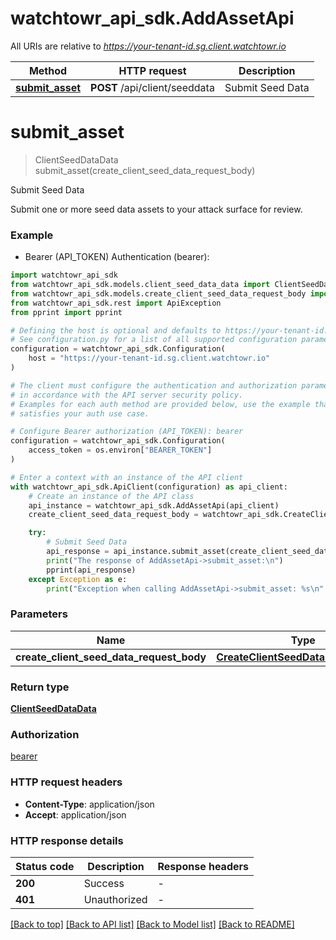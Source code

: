 # watchtowr_api_sdk.AddAssetApi

All URIs are relative to *https://your-tenant-id.sg.client.watchtowr.io*

Method | HTTP request | Description
------------- | ------------- | -------------
[**submit_asset**](AddAssetApi.md#submit_asset) | **POST** /api/client/seeddata | Submit Seed Data


# **submit_asset**
> ClientSeedDataData submit_asset(create_client_seed_data_request_body)

Submit Seed Data

Submit one or more seed data assets to your attack surface for review.

### Example

* Bearer (API_TOKEN) Authentication (bearer):

```python
import watchtowr_api_sdk
from watchtowr_api_sdk.models.client_seed_data_data import ClientSeedDataData
from watchtowr_api_sdk.models.create_client_seed_data_request_body import CreateClientSeedDataRequestBody
from watchtowr_api_sdk.rest import ApiException
from pprint import pprint

# Defining the host is optional and defaults to https://your-tenant-id.sg.client.watchtowr.io
# See configuration.py for a list of all supported configuration parameters.
configuration = watchtowr_api_sdk.Configuration(
    host = "https://your-tenant-id.sg.client.watchtowr.io"
)

# The client must configure the authentication and authorization parameters
# in accordance with the API server security policy.
# Examples for each auth method are provided below, use the example that
# satisfies your auth use case.

# Configure Bearer authorization (API_TOKEN): bearer
configuration = watchtowr_api_sdk.Configuration(
    access_token = os.environ["BEARER_TOKEN"]
)

# Enter a context with an instance of the API client
with watchtowr_api_sdk.ApiClient(configuration) as api_client:
    # Create an instance of the API class
    api_instance = watchtowr_api_sdk.AddAssetApi(api_client)
    create_client_seed_data_request_body = watchtowr_api_sdk.CreateClientSeedDataRequestBody() # CreateClientSeedDataRequestBody | 

    try:
        # Submit Seed Data
        api_response = api_instance.submit_asset(create_client_seed_data_request_body)
        print("The response of AddAssetApi->submit_asset:\n")
        pprint(api_response)
    except Exception as e:
        print("Exception when calling AddAssetApi->submit_asset: %s\n" % e)
```



### Parameters


Name | Type | Description  | Notes
------------- | ------------- | ------------- | -------------
 **create_client_seed_data_request_body** | [**CreateClientSeedDataRequestBody**](CreateClientSeedDataRequestBody.md)|  | 

### Return type

[**ClientSeedDataData**](ClientSeedDataData.md)

### Authorization

[bearer](../README.md#bearer)

### HTTP request headers

 - **Content-Type**: application/json
 - **Accept**: application/json

### HTTP response details

| Status code | Description | Response headers |
|-------------|-------------|------------------|
**200** | Success |  -  |
**401** | Unauthorized |  -  |

[[Back to top]](#) [[Back to API list]](../README.md#documentation-for-api-endpoints) [[Back to Model list]](../README.md#documentation-for-models) [[Back to README]](../README.md)

